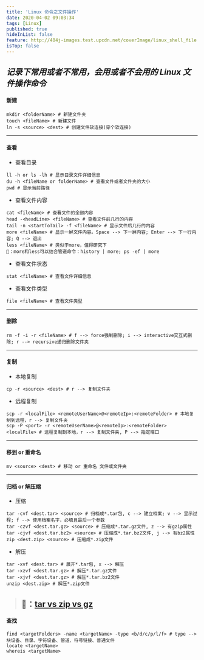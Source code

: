 ```yaml
---
title: 'Linux 命令之文件操作'
date: 2020-04-02 09:03:34
tags: [Linux]
published: true
hideInList: false
feature: http://404j-images.test.upcdn.net/coverImage/linux_shell_file.jpg
isTop: false
---
```

*记录下常用或者不常用，会用或者不会用的 Linux 文件操作命令*
---
#### 新建
```shell
mkdir <folderName> # 新建文件夹
touch <fileName> # 新建文件
ln -s <source> <dest> # 创建文件软连接(穿个软连接)
```
---
#### 查看
- 查看目录
```shell
ll -h or ls -lh # 显示目录文件详细信息
du -h <fileName or folderName> # 查看文件或者文件夹的大小
pwd # 显示当前路径
```
- 查看文件内容
```shell
cat <fileName> # 查看文件的全部内容
head -<headLine> <fileName> # 查看文件前几行的内容
tail -n <startToTail> -f <fileName> # 显示文件后几行的内容
more <fileName> # 显示一屏文件内容。Space --> 下一屏内容; Enter --> 下一行内容; Q --> 退出
less <fileName> # 类似于more，值得研究下
🐖：more和less可以结合管道命令：history | more; ps -ef | more
```
- 查看文件状态
```shell
stat <fileName> # 查看文件详细信息
```
- 查看文件类型
```shell
file <fileName> # 查看文件类型
```
---
#### 删除
```shell
rm -f -i -r <fileName> # f --> force强制删除; i --> interactive交互式删除; r --> recursive递归删除文件夹
```
---
#### 复制
- 本地复制
```shell
cp -r <source> <dest> # r --> 复制文件夹
```
- 远程复制
```shell
scp -r <localFile> <remoteUserName>@<remoteIp>:<remoteFolder> # 本地复制到远程，r --> 复制文件夹
scp -P <port> -r <remoteUserName>@<remoteIp>:<remoteFolder> <localFile> # 远程复制到本地，r --> 复制文件夹, P --> 指定端口
```
---
#### 移到 or 重命名
```shell
mv <source> <dest> # 移动 or 重命名 文件或文件夹
```
---
#### 归档 or 解压缩
- 压缩
```shell
tar -cvf <dest.tar> <source> # 归档成*.tar包, c --> 建立档案; v --> 显示过程; f --> 使用档案名字，必填且最后一个参数
tar -czvf <dest.tar.gz> <source> # 压缩成*.tar.gz文件, z --> 有gzip属性
tar -cjvf <dest.tar.bz2> <source> # 压缩成*.tar.bz2文件, j --> 有bz2属性
zip <dest.zip> <source> # 压缩成*.zip文件
```
- 解压
```shell
tar -xvf <dest.tar> # 展开*.tar包, x --> 解压
tar -xzvf <dest.tar.gz> # 解压*.tar.gz文件
tar -xjvf <dest.tar.gz> # 解压*.tar.bz2文件
unzip <dest.zip> # 解压*.zip文件
```
> 🐖：[tar vs zip vs gz](https:#itsfoss.com/tar-vs-zip-vs-gz/)
> ---
#### 查找
```shell
find <targetFolders> -name <targetName> -type <b/d/c/p/l/f> # type -->块设备、目录、字符设备、管道、符号链接、普通文件
locate <targetName>
whereis <targetName>
```
